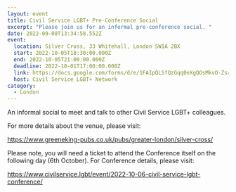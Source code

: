 ```yaml
---
layout: event
title: Civil Service LGBT+ Pre-Conference Social
excerpt: "Please join us for an informal pre-conference social. "
date: 2022-09-08T13:34:58.552Z
event:
  location: Silver Cross, 33 Whitehall, London SW1A 2BX
  start: 2022-10-05T18:30:00.000Z
  end: 2022-10-05T21:00:00.000Z
  deadline: 2022-10-01T17:00:00.000Z
  link: https://docs.google.com/forms/d/e/1FAIpQLSfQzGqq0eXgQOsMkvO-ZsrPRBO7rlITr2VnTR0Y1IaCN_ZRuA/viewform?usp=sf_link
  host: Civil Service LGBT+ Network
category:
  - London
---
```

An informal social to meet and talk to other Civil Service LGBT+ colleagues.

For more details about the venue, please visit: 

<https://www.greeneking-pubs.co.uk/pubs/greater-london/silver-cross/>



Please note, you will need a ticket to attend the Conference itself on the following day (6th October). For Conference details, please visit:

<https://www.civilservice.lgbt/event/2022-10-06-civil-service-lgbt-conference/>